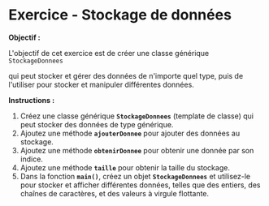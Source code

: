 # Exercice - Stockage de données

**Objectif :**

L'objectif de cet exercice est de créer une classe générique `StockageDonnees`

qui peut stocker et gérer des données de n'importe quel type, puis de l'utiliser pour stocker et manipuler différentes données.

**Instructions :**

1. Créez une classe générique **`StockageDonnees`** (template de classe) qui peut stocker des données de type générique.
2. Ajoutez une méthode **`ajouterDonnee`** pour ajouter des données au stockage.
3. Ajoutez une méthode **`obtenirDonnee`** pour obtenir une donnée par son indice.
4. Ajoutez une méthode **`taille`** pour obtenir la taille du stockage.
5. Dans la fonction **`main()`**, créez un objet **`StockageDonnees`** et utilisez-le pour stocker et afficher différentes données, telles que des entiers, des chaînes de caractères, et des valeurs à virgule flottante.